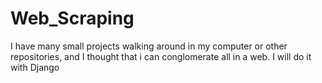 # Web_Scraping
I have many small projects walking around in my computer or other repositories, and I thought that i can conglomerate all in a web.
I will do it with Django
